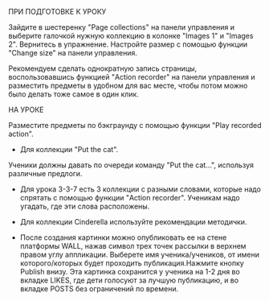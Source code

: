 ПРИ ПОДГОТОВКЕ К УРОКУ

Зайдите в шестеренку "Page collections" на панели управления и выберите галочкой нужную коллекцию в колонке "Images 1" и "Images 2". Вернитесь в упражнение. Настройте размер с помощью функции "Change size" на панели управления.

Рекомендуем сделать однократную запись страницы, воспользовавшись функцией "Action recorder" на панели управления и разместить предметы в удобном для вас месте, чтобы потом можно было делать тоже самое в один клик.

НА УРОКЕ

Разместите предметы по бэкграунду с помощью функции "Play recorded action".

* Для коллекции "Put the cat".

Ученики должны давать по очереди команду "Put the cat...", используя различные предлоги.

* Для урока 3-3-7 есть 3 коллекции с разными словами, которые надо спрятать с помощью функции "Action recorder". Ученикам надо угадать, где эти слова расположены.

* Для коллекции Cinderella используйте рекомендации методички.

* После создания картинки можно опубликовать ее на стене платформы WALL, нажав символ трех точек рассылки в верхнем правом углу аппликации. Выберете имя ученика/учеников, от имени которого/которых будет проходить публикация.Нажмите кнопку Publish внизу. Эта картинка сохранится у ученика на 1-2 дня во вкладке LIKES, где дети голосуют за лучшую публикацию, и во вкладке POSTS без ограничений по времени. 
